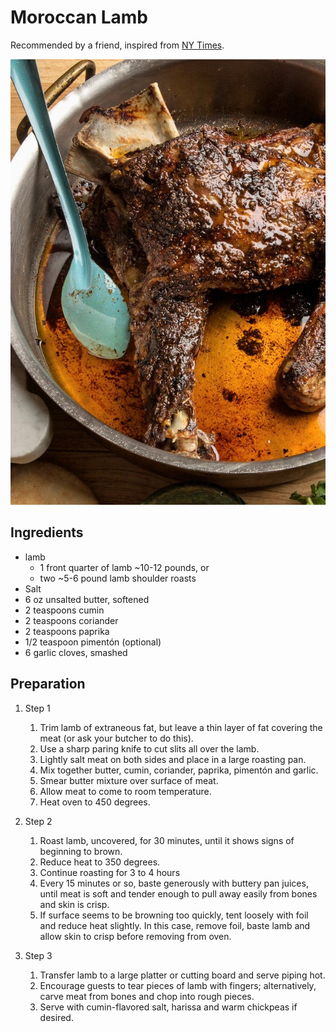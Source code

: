 # Moroccan Lamb
Recommended by a friend, inspired from [NY Times](https://cooking.nytimes.com/recipes/1016562-almost-spit-roasted-moroccan-lamb).

![mococcan lamb](../assets/pictures/moroccan_lamb.jpg)

## Ingredients
* lamb
    * 1 front quarter of lamb ~10-12 pounds, or
    * two ~5-6 pound lamb shoulder roasts
* Salt
* 6 oz unsalted butter, softened
* 2 teaspoons cumin
* 2 teaspoons coriander
* 2 teaspoons paprika
* 1/2 teaspoon pimentón (optional)
* 6 garlic cloves, smashed


## Preparation
1) Step 1
    1) Trim lamb of extraneous fat, but leave a thin layer of fat covering the meat (or ask your butcher to do this).
    2) Use a sharp paring knife to cut slits all over the lamb.
    3) Lightly salt meat on both sides and place in a large roasting pan.
    4) Mix together butter, cumin, coriander, paprika, pimentón and garlic.
    5) Smear butter mixture over surface of meat.
    6) Allow meat to come to room temperature.
    7) Heat oven to 450 degrees.

2) Step 2
    1) Roast lamb, uncovered, for 30 minutes, until it shows signs of beginning to brown.
    2) Reduce heat to 350 degrees.
    3) Continue roasting for 3 to 4 hours
    4) Every 15 minutes or so, baste generously with buttery pan juices, until meat is soft and tender enough to pull away easily from bones and skin is crisp.
    5) If surface seems to be browning too quickly, tent loosely with foil and reduce heat slightly. In this case, remove foil, baste lamb and allow skin to crisp before removing from oven.

3) Step 3
    1) Transfer lamb to a large platter or cutting board and serve piping hot.
    2) Encourage guests to tear pieces of lamb with fingers; alternatively, carve meat from bones and chop into rough pieces.
    3) Serve with cumin-flavored salt, harissa and warm chickpeas if desired.